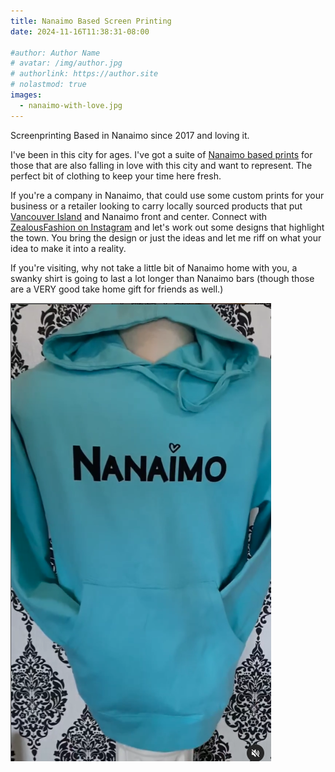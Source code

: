 ```yaml
---
title: Nanaimo Based Screen Printing
date: 2024-11-16T11:38:31-08:00

#author: Author Name
# avatar: /img/author.jpg
# authorlink: https://author.site
# nolastmod: true
images: 
  - nanaimo-with-love.jpg
---
```


Screenprinting Based in Nanaimo since 2017 and loving it.  

I've been in this city for ages.  I've got a suite of [Nanaimo based prints](/tags/nanaimo/) for those that are also falling in love with this city and want to represent.  The perfect bit of clothing to keep your time here fresh.

If you're a company in Nanaimo, that could use some custom prints for your business or a retailer looking to carry locally sourced products that put [Vancouver Island](/tags/vancouver-island) and Nanaimo front and center.  Connect with [ZealousFashion on Instagram](https://www.instagram.com/zealousfashion/) and let's work out some designs that highlight the town.  You bring the design or just the ideas and let me riff on what your idea to make it into a reality.

If you're visiting, why not take a little bit of Nanaimo home with you, a swanky shirt is going to last a lot longer than Nanaimo bars (though those are a VERY good take home gift for friends as well.)

![Nanaimo, with Love](nanaimo-with-love.jpg)





<!--more-->
